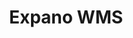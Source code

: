 ---
# GLOBAL 
layout: post
title: Expano WMS
seo_title:  SEO Expano WMS
seo_description: |-
  META Expano WMS
menu_title: Expano WMS
visibility_in_menu: false
position_in_menu: 0
cta_in_menu: false
cta_text_in_menu: 
show_contact_in_footer: true

# CASESTUDY layout
intro: 
  title:
  content: |-
    Brak
Screens:
  mobile:
  desktop:
colors:
  main: FAE129
  devices_border: FFFFFF
company: Tradecron
company_logo: /uploads/logo-agdmaster.svg
testimonial_on_index: true
casestudy_on_index: false
cta: Poznaj szczegóły realizacji
customer_opinion:
  person: Konrad Ignacyk
  position: Head of Logistics  
  photo: /uploads/przemyslaw-strzalka.jpg
  quotation: 
  quotation_small: |-
    Zastosowane przez zespół rozwiązania przyczyniły się do stworzenia nowoczesnego, a jednocześnie przyjaznego użytkownikowi sklepu. Oprócz wykonanego projektu specjaliści zapewniają także pełne wsparcie dla naszego serwisu.

main_for_service: _services/aplikacje-internetowe.md
---